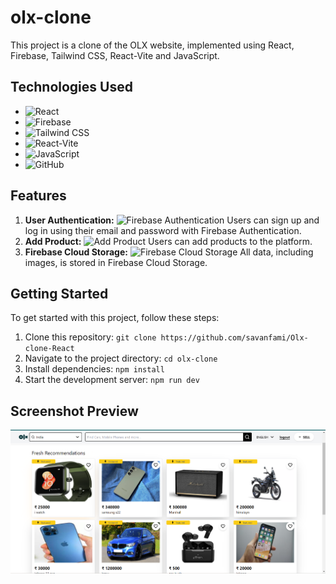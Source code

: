 # olx-clone

This project is a clone of the OLX website, implemented using React, Firebase, Tailwind CSS, React-Vite and JavaScript.

## Technologies Used
- ![React](https://img.shields.io/badge/-React-blue?logo=react&logoColor=white)
- ![Firebase](https://img.shields.io/badge/-Firebase-orange?logo=firebase&logoColor=white)
- ![Tailwind CSS](https://img.shields.io/badge/-Tailwind%20CSS-blueviolet?logo=tailwind-css&logoColor=white)
- ![React-Vite](https://img.shields.io/badge/-React--Vite-9cf?logo=react&logoColor=white)
- ![JavaScript](https://img.shields.io/badge/-JavaScript-yellow?logo=javascript&logoColor=white)
- ![GitHub](https://img.shields.io/badge/-GitHub-black?logo=github&logoColor=white)

## Features
1. **User Authentication:** ![Firebase Authentication](https://img.shields.io/badge/-Firebase_Authentication-orange?logo=firebase&logoColor=white) Users can sign up and log in using their email and password with Firebase Authentication.
2. **Add Product:** ![Add Product](https://img.shields.io/badge/-Add_Product-blue?logo=react&logoColor=white) Users can add products to the platform.
3. **Firebase Cloud Storage:** ![Firebase Cloud Storage](https://img.shields.io/badge/-Firebase_Cloud_Storage-green?logo=firebase&logoColor=white) All data, including images, is stored in Firebase Cloud Storage.

## Getting Started
To get started with this project, follow these steps:

1. Clone this repository: `git clone https://github.com/savanfami/Olx-clone-React`
2. Navigate to the project directory: `cd olx-clone`
3. Install dependencies: `npm install`
4. Start the development server: `npm run dev`

## Screenshot Preview
![OLX Clone](snapshot/Screenshot%202024-04-28%20175246.png)


